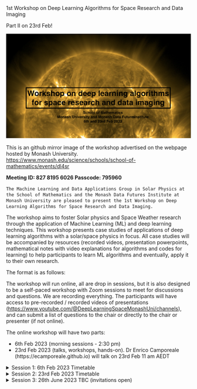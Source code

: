 <!DOCTYPE html>
<html>
<head>
	1st Workshop on Deep Learning Algorithms for Space Research and Data Imaging<p>
	Part II on 23rd Feb!
</head>
<body>


![image](https://github.com/adonea/adonea.lookdeep_ai_space.github.io/blob/main/banner1.png)

This is an github mirror image of the workshop advertised on the webpage hosted by Monash University.
	https://www.monash.edu/science/schools/school-of-mathematics/events/dl4sr
	
	
<b>Meeting ID:	827 8195 6026  Passcode:	795960 </b>
	
	The Machine Learning and Data Applications Group in Solar Physics at the School of Mathematics and the Monash Data Futures Institute at Monash University are pleased to present the 1st Workshop on Deep Learning Algorithms for Space Research and Data Imaging.

The workshop aims to foster Solar physics and Space Weather research through the application of Machine Learning (ML) and deep learning techniques.
This workshop presents case studies of applications of deep learning algorithms  with a  solar/space physics in focus. All case studies will be accompanied by resources (recorded videos, presentation powerpoints, mathematical notes with video explanations for algorithms and codes for learning)  to help participants to learn ML algorithms and eventually, apply it to their own research.

The format is as follows:

The workshop will run online, all are drop in sessions, but it is also designed to be a self-paced workshop with Zoom sessions to meet for discussions and questions. We are recording everything. The participants will have access to pre-recorded / recorded videos of presentations (https://www.youtube.com/@DeepLearningSpaceMonashUni/channels), and can submit a list of questions to the chair or directly to the chair or presenter (if not online).

The online workshop will have two parts: 
	<div>
  <ul>
    <li>6th Feb 2023   (morning sessions - 2:30 pm) </li>
    <li>23rd Feb 2023  (talks, workshops, hands-on). Dr Enrico Camporeale (https://ecamporeale.github.io) will talk on 23rd Feb 11 am AEDT</li>
  </ul>
</div>
	


<details><summary>Session 1: 6th Feb 2023 Timetable</summary>
<p>
<table id="table69225">
  <thead>
    <tr>
      <th style="text-align: center;" id="table69225r1c1">
        Time
      </th>
      <th style="text-align: center;" id="table69225r1c2">
        Presenter
      </th>
      <th style="text-align: center;" id="table69225r1c3">
        Title
      </th>
      <th style="text-align: center;" id="table69225r1c4">
        Recorded session link
      </th>
      <th style="text-align: center;" id="table69225r1c5">
        AI/ML Keywords
      </th>
	<th style="text-align: center;" id="table69225r1c6">
        Publications,   
	Repos
      </th>
    </tr>
  </thead>
  <tbody>
    <tr style="text-align: center;">
      <td headers="table69225r1c1">
        10:00 a.m.
      </td>
      <td style="text-align: center;" headers="table69225r1c2">
        Dr. Benoit Tremblay<br><em>Postdoctoral Research Fellow at the High Altitude Observatory</em>
      </td>
      <td headers="table69225r1c3">
        SuNeRFs - The Sun as a (fully-resolved) Star
      </td>
      <td headers="table69225r1c4">
       <a href="https://www.youtube.com/@DeepLearningSpaceMonashUni/channels">Youtube</a> 
	      (presenter will be online)
      </td>
      <td headers="table69225r1c5">
        Reconstructing the 3D geometry of the Sun is very challenging. Show the physical reality of the Sun, generate novel views of our star &nbsp;
      </td>
       <td headers="table69225r1c6">
	 <a href="https://github.com/tremblaybenoit">github</a>
      </td>
    </tr>
    <tr style="text-align: center;">
      <td headers="table69225r1c1">
        10:30 a.m.
      </td>
      <td style="text-align: center;" headers="table69225r1c2">
        Vanessa Mercea<br><em>Technical University of Cluj-Napoca</em>
      </td>
      <td headers="table69225r1c3">
        A Machine Learning Enhanced Approach for Automated Sunquake Detection in Acoustic Emission Maps
      </td>
      <td headers="table69225r1c4">
        <a href="https://www.youtube.com/@DeepLearningSpaceMonashUni/channels">Youtube</a> 
	      (presenter will be online)
      </td>
      <td headers="table69225r1c5">
        self-supervised, supervised contrastive learning
      </td>
	  <td headers="table69225r1c5">
	 <a href="https://rdcu.be/c4VFt">Paper (Solar Physics, 2023)</a>
      </td>
    </tr>
    <tr style="text-align: center;">
      <td headers="table69225r1c1">
        11:00 a.m.
      </td>
      <td headers="table69225r1c2">
        Andrea Clara Pricopi<br><em>Machine Learning Software Engineer<br>Mission Automate, Dublin</em>
      </td>
      <td headers="table69225r1c3">
        Machine Learning for Predicting the Geoeffectiveness of CMEs - A gentle introduction
      </td>
      <td headers="table69225r1c4">
	 <a href="https://www.youtube.com/@DeepLearningSpaceMonashUni/channels">Youtube</a> 
	      (presenter will be online at the end of the prerecorded video)
      </td>
      <td headers="table69225r1c5">
        KNN, SVM, ensemble models, logistic regression
	      Pricopi and coauthors trained their models on 80% of the data set, 20% for testing the models’ performance. In order to push the models to prioritize finding geomagnetic storms, the team tested several strategies, including penalizing models that misclassified these events and creating synthetic storms based on real data to bulk up the sample size.
      </td>
	   </td>
	  <td headers="table69225r1c5">
	 <a href="https://iopscience.iop.org/article/10.3847/1538-4357/ac7962">Paper (Solar Physics, 2023)</a>
      </td>
    </tr>
    <tr>
      <td style="text-align: center;" headers="table69225r1c1">
        11:30 a.m.
      </td>
      <td style="text-align: center;" headers="table69225r1c2">
        Alina Donea and Oscar Rodriguez<br><em>Machine Learning and Data Applications Group in Solar Physics, School of Mathematics, Monash Univ.</em>
      </td>
      <td style="text-align: center;" headers="table69225r1c3">
        Imaging of the Far Side of the Sun with CGANs: Challenges and Reality
      </td>
      <td style="text-align: center;" headers="table69225r1c4">
        <a href="https://www.youtube.com/@DeepLearningSpaceMonashUni/channels">Youtube</a> 
	      (presenter will be online)
      </td>
      <td style="text-align: center;" headers="table69225r1c5">
        CNN, GAN, CGAN
      </td>
	<td style="text-align: center;"  headers="table69225r1c6">
	 https://github.com/adonea/adonea.lookdeep_ai_space.github.io/blob/main/Solar_Alina-ML.pdf
      </td>
    </tr>
    <tr>
      <td style="text-align: center;" headers="table69225r1c1">
        12:00 p.m
      </td>
      <td style="text-align: center;" headers="table69225r1c2">
        Mathilde Ritman<br><em>Data Science and Emerging Technologies<br>Bureau of Meteorology</em>
      </td>
      <td style="text-align: center;" headers="table69225r1c3">
        Detecting Multi-layer Cloud Systems in Himawari-8/9 Using Deep Learning
      </td>
      <td style="text-align: center;" headers="table69225r1c4">
        <a href="https://www.youtube.com/@DeepLearningSpaceMonashUni/channels">Youtube</a> 
	      (presenter will be online)
      </td>
      <td style="text-align: center;" headers="table69225r1c5">
        &nbsp;
      </td>
	    <td headers="table69225r1c6">
	 &nbsp;
      </td>
    </tr>
    <tr style="text-align: center;">
      <td headers="table69225r1c1">
        12:30 p.m.
      </td>
      <td headers="table69225r1c2">
        Emanuel Istratoaie<br><em>Faculty of IT and Commerce<br>Monash University</em>
      </td>
      <td headers="table69225r1c3">
        AI for DST Index Forecasting
      </td>
      <td headers="table69225r1c4">
        <a href="https://www.youtube.com/@DeepLearningSpaceMonashUni/channels">Youtube</a> 
	      (prerecorded, but presenter will be online)
      </td>
      <td style="text-align: center;" headers="table69225r1c5">
        RNN, LSTM
      </td>
	    <td headers="table69225r1c5">
	 The disturbance storm time (Dst) index is an important and useful measurement in space weather research, which is used to understand the severity of a geomagnetic storm. The Dst index is also known as the measure of the decrease in the Earth’s magnetic field.
      </td>
    </tr>
    <tr>
      <td style="text-align: center;" headers="table69225r1c1">
        1:00 p.m.
      </td>
      <td style="text-align: center;" headers="table69225r1c2">
        Ana Maria Minda<br>Software Engineer<br><em>Instaclustr</em>
      </td>
      <td style="text-align: center;" headers="table69225r1c3">
        Classification Algorithm for Prostate Cancer Lesions Using Tridimensional MRI Scans
      </td>
      <td style="text-align: center;" headers="table69225r1c4">
        <a href="https://www.youtube.com/@DeepLearningSpaceMonashUni/channels">Youtube</a> 
	      (prerecorded, presenter will be online at the end of the video)
      </td>
      <td style="text-align: center;" headers="table69225r1c5">
        densely-connected convolutional neural networks
      </td>
	    <td headers="table69225r1c5">
	 &nbsp;
      </td>
    </tr>
    <tr>
      <td style="text-align: center;" headers="table69225r1c1">
        2 p.m.
      </td>
      <td style="text-align: center;" headers="table69225r1c2">
        Andrew Cook<br><em>Monash University</em>
      </td>
      <td style="text-align: center;" headers="table69225r1c3">
        A Gentle Introduction to Gradient Descent<br>(pre-recored)
      </td>
      <td style="text-align: center;" headers="table69225r1c4">
        <a href="https://www.youtube.com/@DeepLearningSpaceMonashUni/channels">Youtube</a> 
	      (prerecorded)
      </td>
      <td style="text-align: center;" headers="table69225r1c5">
        gradient descent, optimization
      </td>
	    <td headers="table69225r1c5">
	 &nbsp;
      </td>
    </tr>
  </tbody>
</table>
</p>
<p>
  *<strong>All times in AEDT</strong>
</p>
</details>
	


<details><summary>Session 2: 23rd Feb 2023 Timetable</summary>
<p>


<table id="table69225">
  <thead>
    <tr>
      <th style="text-align: center;" id="table69225r1c1">
        Time
      </th>
      <th style="text-align: center;" id="table69225r1c2">
        Presenter
      </th>
      <th style="text-align: center;" id="table69225r1c3">
        Title
      </th>
      <th style="text-align: center;" id="table69225r1c4">
        Recorded session link
      </th>
      <th style="text-align: center;" id="table69225r1c5">
        Keywords
      </th>
    </tr>
  </thead>
  <tbody>
    <tr>
      <td style="text-align: center;" headers="table69225r1c1">
        9:00 a.m.
      </td>
      <td style="text-align: center;" headers="table69225r1c2">
        Ivan Milic<br><em>Leibniz Institute for Solar Physics - KIS</em>
      </td>
      <td style="text-align: center;" headers="table69225r1c3">
        Inferring Properties of the Solar Atmosphere From the Spectropolarimetric Observations Using Neural Networks
      </td>
      <td style="text-align: center;" headers="table69225r1c4">
        <a href="https://www.youtube.com/@DeepLearningSpaceMonashUni/channels">Youtube</a> 
      </td>
      <td style="text-align: center;" headers="table69225r1c5">
        neural networks
      </td>
    </tr>
    <tr style="text-align: center;">
      <td headers="table69225r1c1">
        9:30-10:45 a.m.
      </td>
      <td style="text-align: center;" headers="table69225r1c2">
        Workshop 1
      </td>
      <td headers="table69225r1c3">
        Workshop 1
      </td>
      <td headers="table69225r1c4">
        TBA
      </td>
      <td headers="table69225r1c5">
        <a href="https://github.com/ivanzmilic/monash_workshop"> github link </a>  
      </td>
    </tr>
    <tr style="text-align: center;">
      <td headers="table69225r1c1">
        11:00 a.m. (Melbourne time)
      </td>
      <td style="text-align: center;" headers="table69225r1c2">
        <span style="background-color: #FFFF00"> Dr. Enrico Camporealle </span><br><em>NSO</em>
      </td>
      <td headers="table69225r1c3">
        Space Weather and ML Trends 
      </td>
      <td headers="table69225r1c4">
        <a href="https://www.youtube.com/@DeepLearningSpaceMonashUni/channels">Youtube</a> 
      </td>
      <td headers="table69225r1c5">
        space weather
      </td>
    </tr>
    <tr>
      <td style="text-align: center;" headers="table69225r1c1">
        12:00 p.m.
      </td>
      <td style="text-align: center;" headers="table69225r1c2">
        Nina Averil<br><em>Saber Astronautics</em>
      </td>
      <td style="text-align: center;" headers="table69225r1c3">
        Space Satelites
      </td>
      <td style="text-align: center;" headers="table69225r1c4">
        <a href="https://www.youtube.com/@DeepLearningSpaceMonashUni/channels">Youtube</a> 
      </td>
      <td style="text-align: center;" headers="table69225r1c5">
        satelite, solar flare
      </td>
    </tr>
    <tr style="text-align: center;">
      <td headers="table69225r1c1">
        1-3 p.m. 
      </td>
      <td headers="table69225r1c2">
        Workshop 2
      </td>
      <td headers="table69225r1c3">
        Workshop 2
      </td>
      <td headers="table69225r1c4">
        TBA
      </td>
      <td headers="table69225r1c5">
        &nbsp;
      </td>
    </tr>
    <tr style="text-align: center;">
      <td headers="table69225r1c1">
        4-6 p.m. 
      </td>
      <td headers="table69225r1c2">
        Workshop 3
      </td>
      <td headers="table69225r1c3">
        Workshop 3
      </td>
      <td headers="table69225r1c4">
        TBA
      </td>
      <td headers="table69225r1c5">
        &nbsp;
      </td>
    </tr>
  </tbody>
</table>
<p>
  *<strong>All times in AEDT</strong>
</p>

</p>
</details>



<details><summary>Session 3: 26th June 2023 TBC (invitations open)</summary>
<p>

</.>
</details>

</html>

